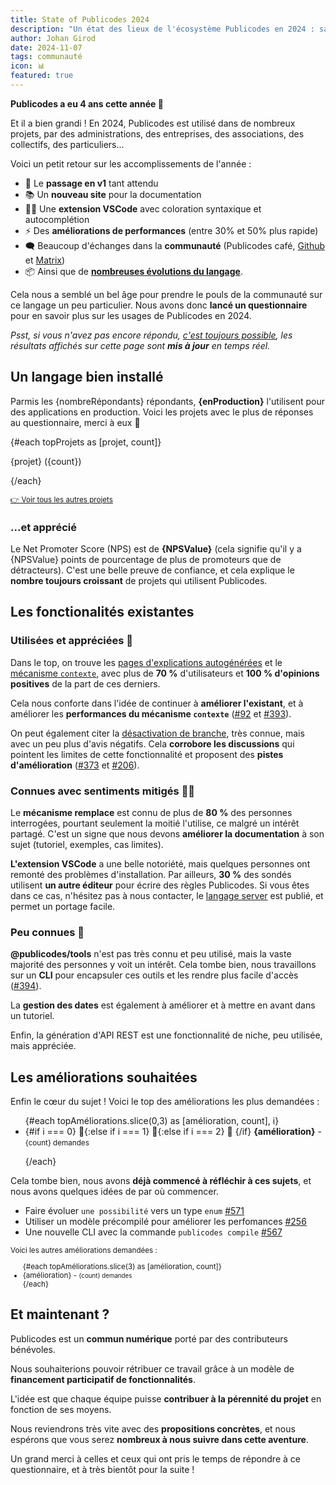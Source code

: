 ```yaml
---
title: State of Publicodes 2024
description: "Un état des lieux de l'écosystème Publicodes en 2024 : satisfaction, fonctionnalités, améliorations souhaitées..."
author: Johan Girod
date: 2024-11-07
tags: communauté
icon: 📊
featured: true
---
```


<script>
    import Tag from '$lib/ui/tag.svelte';
    import Callour from '$lib/ui/callout.svelte';
   
    const { data } = $props();
    const { topProjets, topAméliorations, nombreRépondants, enProduction, NPSValue } = data;

</script>

**Publicodes a eu 4 ans cette année 🎂**

Et il a bien grandi ! En 2024, Publicodes est utilisé dans de nombreux projets, par des administrations, des entreprises, des associations, des collectifs, des particuliers...

Voici un petit retour sur les accomplissements de l'année :

- 🚀 Le **passage en v1** tant attendu
- 📚 Un **nouveau site** pour la documentation
- 🧑‍💻 Une **extension VSCode** avec coloration syntaxique et autocomplétion
- ⚡ Des **améliorations de performances** (entre 30% et 50% plus rapide)
- 🗨️ Beaucoup d'échanges dans la **communauté** (Publicodes café, [Github](https://github.com/publicodes/publicodes/discussions) et [Matrix](https://matrix.to/#/#publicodes:matrix.org))
- 📦 Ainsi que de [**nombreuses évolutions du langage**](https://github.com/publicodes/publicodes/blob/master/CHANGELOG.md).

Cela nous a semblé un bel âge pour prendre le pouls de la communauté sur ce langage un peu particulier. Nous avons donc **lancé un questionnaire** pour en savoir plus sur les usages de Publicodes en 2024.

_Psst, si vous n'avez pas encore répondu, [c'est toujours possible](https://tally.so/r/3yEBlB), les résultats affichés sur cette page sont **mis à jour** en temps réel._

## Un langage bien installé

Parmis les {nombreRépondants} répondants, **{enProduction}** l'utilisent pour des applications en production. Voici les projets avec le plus de réponses au questionnaire, merci à eux 💜

<span class="inline-flex gap-2">
{#each topProjets as [projet, count]}

<Tag>{projet} ({count})</Tag>

{/each}

</span>

<small>

[👉 Voir tous les autres projets](/realisations)

</small>

### ...et apprécié

Le Net Promoter Score (NPS) est de **{NPSValue}** (cela signifie qu'il y a {NPSValue} points de pourcentage de plus de promoteurs que de détracteurs). C'est une belle preuve de confiance, et cela explique le **nombre toujours croissant** de projets qui utilisent Publicodes.

## Les fonctionalités existantes

### Utilisées et appréciées 🌟

Dans le top, on trouve les [pages d'explications autogénérées](https://publi.codes/) et le [mécanisme `contexte`](https://publi.codes/), avec plus de **70 %** d'utilisateurs et **100 % d'opinions positives** de la part de ces derniers.

Cela nous conforte dans l'idée de continuer à **améliorer l'existant**, et à améliorer les **performances du mécanisme `contexte`** ([#92](https://github.com/publicodes/publicodes/discussions/92) et [#393](https://github.com/publicodes/publicodes/discussions/393)).

On peut également citer la [désactivation de branche](), très connue, mais avec un peu plus d'avis négatifs. Cela **corrobore les discussions** qui pointent les limites de cette fonctionnalité et proposent des **pistes d'amélioration** ([#373](https://github.com/publicodes/publicodes/discussions/373) et [#206](https://github.com/publicodes/publicodes/issues/206)).

### Connues avec sentiments mitigés 🤷‍♀️

Le **mécanisme remplace** est connu de plus de **80 %** des personnes interrogées, pourtant seulement la moitié l'utilise, ce malgré un intérêt partagé. C'est un signe que nous devons **améliorer la documentation** à son sujet (tutoriel, exemples, cas limites).

**L'extension VSCode** a une belle notoriété, mais quelques personnes ont remonté des problèmes d'installation. Par ailleurs, **30 %** des sondés utilisent **un autre éditeur** pour écrire des règles Publicodes. Si vous êtes dans ce cas, n'hésitez pas à nous contacter, le [langage server](https://github.com/publicodes/language-server) est publié, et permet un portage facile.

### Peu connues 🔎

**@publicodes/tools** n'est pas très connu et peu utilisé, mais la vaste majorité des personnes y voit un intérêt. Cela tombe bien, nous travaillons sur un **CLI** pour encapsuler ces outils et les rendre plus facile d'accès ([#394](https://github.com/publicodes/tools/pull/50)).

La **gestion des dates** est également à améliorer et à mettre en avant dans un tutoriel.

Enfin, la génération d'API REST est une fonctionnalité de niche, peu utilisée, mais appréciée.

## Les améliorations souhaitées

Enfin le cœur du sujet ! Voici le top des améliorations les plus demandées :

<ul>
{#each topAméliorations.slice(0,3) as [amélioration, count], i}

<li>{#if i === 0} 🏅{:else if i === 1} 🥈{:else if i === 2} 🥉 {/if} <strong>{amélioration}</strong> - <small>{count} demandes </small></li>

{/each}

</ul>

Cela tombe bien, nous avons **déjà commencé à réfléchir à ces sujets**, et nous avons quelques idées de par où commencer.

<Callout type="caution" title="Coming soon ...">

- Faire évoluer `une possibilité` vers un type `enum` [#571](https://github.com/publicodes/publicodes/discussions/571)
- Utiliser un modèle précompilé pour améliorer les perfomances [#256](https://github.com/publicodes/publicodes/discussions/256)
- Une nouvelle CLI avec la commande `publicodes compile` [#567](https://github.com/publicodes/publicodes/discussions/567)

</Callout>
<small>
Voici les autres améliorations demandées :

<ul>
{#each topAméliorations.slice(3) as [amélioration, count]}
<li>{amélioration} - <small>{count} demandes </small></li>
{/each}
</ul>
</small>

## Et maintenant ?

Publicodes est un **commun numérique** porté par des contributeurs bénévoles.

Nous souhaiterions pouvoir rétribuer ce travail grâce à un modèle de **financement participatif de fonctionnalités**.

L'idée est que chaque équipe puisse **contribuer à la pérennité du projet** en fonction de ses moyens.

Nous reviendrons très vite avec des **propositions concrètes**, et nous espérons que vous serez **nombreux à nous suivre dans cette aventure**.

Un grand merci à celles et ceux qui ont pris le temps de répondre à ce questionnaire, et à très bientôt pour la suite !
